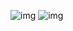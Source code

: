 

![img](https://i.pinimg.com/564x/0e/26/98/0e2698207aa87275fce75a1e8b26c5d4.jpg) ![img](https://i.pinimg.com/564x/04/78/6e/04786e08697fa8e6275312a1e1cd562d.jpg) 


<!--
**maoyunyi/maoyunyi** is a ✨ _special_ ✨ repository because its `README.md` (this file) appears on your GitHub profile.

Here are some ideas to get you started:

- 🔭 I’m currently working on ...
- 🌱 I’m currently learning ...
- 👯 I’m looking to collaborate on ...
- 🤔 I’m looking for help with ...
- 💬 Ask me about ...
- 📫 How to reach me: ...
- 😄 Pronouns: ...
- ⚡ Fun fact: ...
-->
